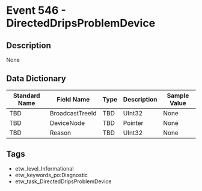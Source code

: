 # Event 546 - DirectedDripsProblemDevice

## Description
None

## Data Dictionary
|Standard Name|Field Name|Type|Description|Sample Value|
|---|---|---|---|---|
|TBD|BroadcastTreeId|TBD|UInt32|None|None|
|TBD|DeviceNode|TBD|Pointer|None|None|
|TBD|Reason|TBD|UInt32|None|None|

## Tags
* etw_level_Informational
* etw_keywords_po:Diagnostic
* etw_task_DirectedDripsProblemDevice